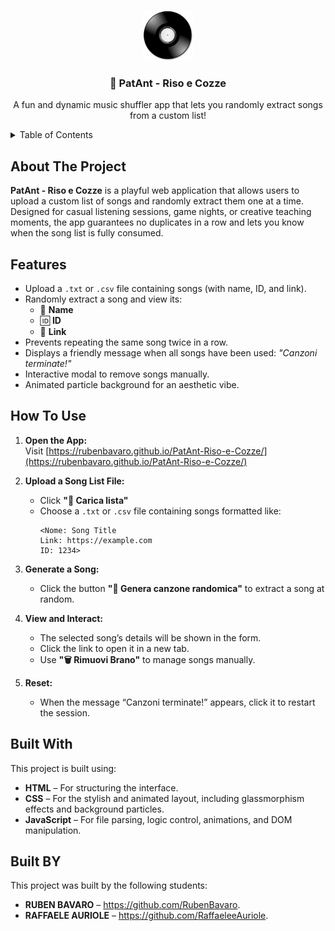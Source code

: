 <!-- Improved compatibility of back to top link: See: https://github.com/othneildrew/Best-README-Template/pull/73 -->
<a id="readme-top"></a>
<!--
*** Thanks for checking out the PatAnt - Riso e Cozze project.
*** If you have any suggestions to improve the project or this README, feel free to fork the repo and create a pull request,
*** or simply open an issue with your ideas. Enjoy the music shuffle!
-->

<!-- PROJECT LOGO -->
<br />
<div align="center">
  <a href="https://rubenbavaro.github.io/PatAnt-Riso-e-Cozze/">
    <img src="static/img/cd.gif" alt="CD Logo" width="80" height="80">
  </a>

  <h3 align="center">🎵 PatAnt - Riso e Cozze</h3>

  <p align="center">
    A fun and dynamic music shuffler app that lets you randomly extract songs from a custom list!
    <br />
  </p>
</div>

<!-- TABLE OF CONTENTS -->
<details>
  <summary>Table of Contents</summary>
  <ol>
    <li><a href="#about-the-project">About The Project</a></li>
    <li><a href="#features">Features</a></li>
    <li><a href="#how-to-use">How To Use</a></li>
    <li><a href="#built-with">Built With</a></li>
  </ol>
</details>

<!-- ABOUT THE PROJECT -->
## About The Project

**PatAnt - Riso e Cozze** is a playful web application that allows users to upload a custom list of songs and randomly extract them one at a time. Designed for casual listening sessions, game nights, or creative teaching moments, the app guarantees no duplicates in a row and lets you know when the song list is fully consumed.

<!-- FEATURES -->
## Features

- Upload a `.txt` or `.csv` file containing songs (with name, ID, and link).
- Randomly extract a song and view its:
  - 🎵 **Name**
  - 🆔 **ID**
  - 🔗 **Link**
- Prevents repeating the same song twice in a row.
- Displays a friendly message when all songs have been used: _"Canzoni terminate!"_
- Interactive modal to remove songs manually.
- Animated particle background for an aesthetic vibe.

<!-- HOW TO USE -->
## How To Use

1. **Open the App:**  
   Visit [https://rubenbavaro.github.io/PatAnt-Riso-e-Cozze/](https://rubenbavaro.github.io/PatAnt-Riso-e-Cozze/)

2. **Upload a Song List File:**  
   - Click **"📁 Carica lista"**
   - Choose a `.txt` or `.csv` file containing songs formatted like:
     ```
     <Nome: Song Title
     Link: https://example.com
     ID: 1234>
     ```

3. **Generate a Song:**  
   - Click the button **"🎲 Genera canzone randomica"** to extract a song at random.

4. **View and Interact:**  
   - The selected song’s details will be shown in the form.
   - Click the link to open it in a new tab.
   - Use **"🗑️ Rimuovi Brano"** to manage songs manually.

5. **Reset:**  
   - When the message “Canzoni terminate!” appears, click it to restart the session.

<!-- BUILT WITH -->
## Built With

This project is built using:
* **HTML** – For structuring the interface.
* **CSS** – For the stylish and animated layout, including glassmorphism effects and background particles.
* **JavaScript** – For file parsing, logic control, animations, and DOM manipulation.

<!-- BUILT BY -->
## Built BY

This project was built by the following students:
* **RUBEN BAVARO** – https://github.com/RubenBavaro.
* **RAFFAELE AURIOLE** – https://github.com/RaffaeleeAuriole.
